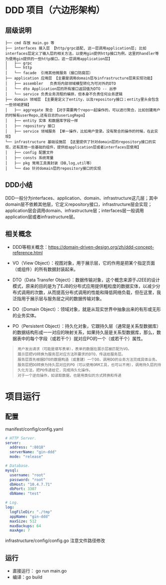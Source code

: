 # DDD 项目（六边形架构）

## 层级说明
```base
├── cmd 存放 main.go 等
├── interfaces 接入层 【http/grpc适配, 这一层调用application层; 比如interfaces层定义了输入层的相关方法，以使用gin提供http接口为例，这里的handler等为使用gin提供的一些http接口，这一层调用application层】
│   ├── grpc
│   └── http
│   └── facade  引用其他微服务（接口防腐层）
├── application 应用层 【主要是调用domain层与infrastructure层来实现功能】
│   ├── assembler   负责将内部领域模型转化为可对外的DTO
│   └── dto Application层的所有接口返回值为DTO -- 出参
│   └── service 负责业务流程的编排，但本身不负责任何业务逻辑
├── domain 领域层 【主要是定义了entity，以及repository接口；entity里头会包含一些领域逻辑】
│   ├── aggregate 聚合 【对于需要两个repo一起操作的，可以进行聚合，比如创建用户的时候有userRepo,还有日志的userLogRepo】
│   ├── entity 实体 和数据库字段一样
│   ├── repository 接口
│   ├── service 领域服务 【单一操作，比如用户登录。没有聚合的操作的时候，在此实现】
└── infrastructure 基础设施层 【这里提供了针对domain层的repository接口的实现，还有其他一些基础的组件，提供给application层或者interfaces层使用】
│   ├── config 配置文件
│   ├── consts 系统常量
│   ├── pkg 常用工具类封装（DB,log,util等）
│   └── dao 针对domain层的repository接口的实现

```

## DDD小结
DDD一般分为interfaces、application、domain、infrastructure这几层；其中domain层不依赖其他层，它定义repository接口，infrastructure层会实现；application层会调用domain、infrastructure层；interfaces层一般调用application层或者infrastructure层。



## 相关概念

- DDD等相关概念：https://domain-driven-design.org/zh/ddd-concept-reference.html

- VO（View Object）：视图对象，用于展示层，它的作用是把某个指定页面（或组件）的所有数据封装起来。
- DTO（Data Transfer Object）：数据传输对象，这个概念来源于J2EE的设计模式，原来的目的是为了EJB的分布式应用提供粗粒度的数据实体，以减少分布式调用的次数，从而提高分布式调用的性能和降低网络负载，但在这里，我泛指用于展示层与服务层之间的数据传输对象。
- DO（Domain Object）：领域对象，就是从现实世界中抽象出来的有形或无形的业务实体。
- PO（Persistent Object）：持久化对象，它跟持久层（通常是关系型数据库）的数据结构形成一一对应的映射关系，如果持久层是关系型数据库，那么，数据表中的每个字段（或若干个）就对应PO的一个（或若干个）属性。

> ```
> 用户发出请求（可能是填写表单），表单的数据在展示层被匹配为VO。
> 展示层把VO转换为服务层对应方法所要求的DTO，传送给服务层。
> 服务层首先根据DTO的数据构造（或重建）一个DO，调用DO的业务方法完成具体业务。
> 服务层把DO转换为持久层对应的PO（可以使用ORM工具，也可以不用），调用持久层的持久化方法，把PO传递给它，完成持久化操作。
> 对于一个逆向操作，如读取数据，也是用类似的方式转换和传递
> ```



# 项目运行

## 配置

manifest/config/config.yaml

```yaml
# HTTP Server.
server:
  address: ":8018"
  serverName: "gin-ddd"
  mode: "release"

# Database.
mysql:
  username: "root"
  password: "root"
  dbHost: "10.4.7.71"
  dbPort: 3307
  dbName: "test"

# Log.
log:
  logFileDir: "./tmp"
  appName: "gin-ddd"
  maxSize: 512
  maxBackups: 64
  maxAge: 7

```

infrastructure/config/config.go 注意文件路径修改

## 运行

- 直接运行： go run main.go
- 编译：go build
